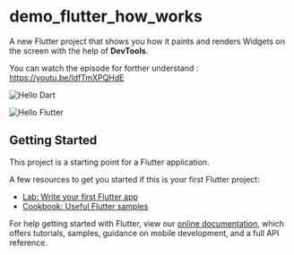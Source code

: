 # demo_flutter_how_works

A new Flutter project that shows you how it paints and renders Widgets on the screen with the help of **DevTools**.

You can watch the episode for forther understand : 
https://youtu.be/ldfTmXPQHdE

![Hello Dart](https://user-images.githubusercontent.com/36349126/127639528-e04874eb-77f2-4139-b441-1ad05a7b9b9a.png)


![Hello Flutter](https://user-images.githubusercontent.com/36349126/127639609-af407b9f-78c2-40a4-b41f-c9b1a7d7c5bc.png)


## Getting Started

This project is a starting point for a Flutter application.

A few resources to get you started if this is your first Flutter project:

- [Lab: Write your first Flutter app](https://flutter.dev/docs/get-started/codelab)
- [Cookbook: Useful Flutter samples](https://flutter.dev/docs/cookbook)

For help getting started with Flutter, view our
[online documentation](https://flutter.dev/docs), which offers tutorials,
samples, guidance on mobile development, and a full API reference.
